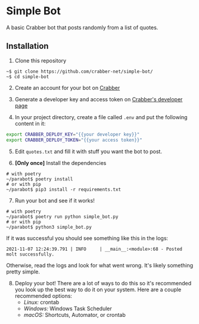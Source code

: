# Simple Bot

A basic Crabber bot that posts randomly from a list of quotes.

## Installation

1. Clone this repository
```console
~$ git clone https://github.com/crabber-net/simple-bot/
~$ cd simple-bot
```

2. Create an account for your bot on [Crabber](https://crabber.net)

3. Generate a developer key and access token on 
   [Crabber's developer page](https://crabber.net/developer/)

4. In your project directory, create a file called `.env` and put the following
   content in it:
```bash
export CRABBER_DEPLOY_KEY="{{your developer key}}"
export CRABBER_DEPLOY_TOKEN="{{your access token}}"
```

5. Edit `quotes.txt` and fill it with stuff you want the bot to post.

6. **[Only once]** Install the dependencies
```console
# with poetry
~/parabot$ poetry install
# or with pip
~/parabot$ pip3 install -r requirements.txt
```

7. Run your bot and see if it works!
```console
# with poetry
~/parabot$ poetry run python simple_bot.py
# or with pip
~/parabot$ python3 simple_bot.py
```
If it was successful you should see something like this in the logs:
```console
2021-11-07 12:24:39.791 | INFO     | __main__:<module>:68 - Posted molt successfully.
```
Otherwise, read the logs and look for what went wrong. It's likely something
pretty simple.

8. Deploy your bot! There are a lot of ways to do this so it's recommended you
   look up the best way to do it on your system. Here are a couple recommended
   options:
	* *Linux:* crontab
	* *Windows:* Windows Task Scheduler
	* *macOS:* Shortcuts, Automator, or crontab
